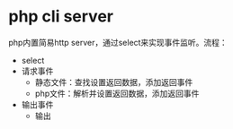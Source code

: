 # php cli server
php内置简易http server，通过select来实现事件监听。流程：
* select
* 请求事件
    * 静态文件：查找设置返回数据，添加返回事件
    * php文件：解析并设置返回数据，添加返回事件
* 输出事件
    * 输出